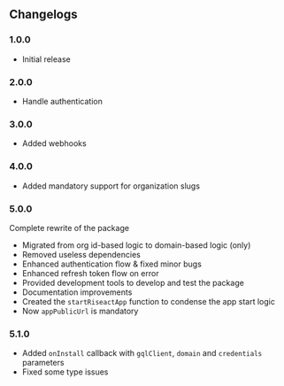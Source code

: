 ## Changelogs
    
### 1.0.0
- Initial release
 
### 2.0.0
- Handle authentication
 
### 3.0.0
- Added webhooks

### 4.0.0
- Added mandatory support for organization slugs 

### 5.0.0
Complete rewrite of the package

- Migrated from org id-based logic to domain-based logic (only) 
- Removed useless dependencies 
- Enhanced authentication flow & fixed minor bugs
- Enhanced refresh token flow on error
- Provided development tools to develop and test the package
- Documentation improvements
- Created the `startRiseactApp` function to condense the app start logic
- Now `appPublicUrl` is mandatory

### 5.1.0
- Added `onInstall` callback with `gqlClient`, `domain` and `credentials` parameters
- Fixed some type issues